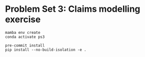 # Problem Set 3: Claims modelling exercise

```
mamba env create
conda activate ps3

pre-commit install
pip install --no-build-isolation -e .
```
